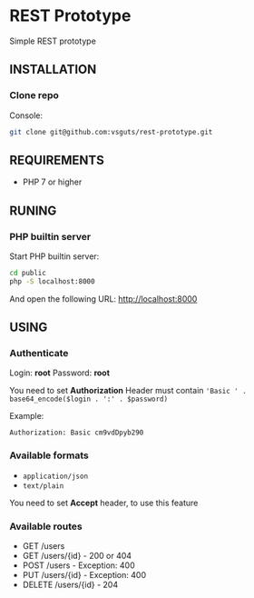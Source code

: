 REST Prototype
==============

Simple REST prototype

INSTALLATION
------------

### Clone repo

Console:

```bash
git clone git@github.com:vsguts/rest-prototype.git
```

REQUIREMENTS
------------

- PHP 7 or higher

RUNING
------

### PHP builtin server

Start PHP builtin server:

```bash
cd public
php -S localhost:8000
```

And open the following URL: [http://localhost:8000](http://localhost:8000)

USING
-----

### Authenticate

Login: **root**
Password: **root**

You need to set **Authorization**
Header must contain `'Basic ' . base64_encode($login . ':' . $password)`

Example: 
```
Authorization: Basic cm9vdDpyb290
```

### Available formats

- `application/json`
- `text/plain`

You need to set **Accept** header, to use this feature

### Available routes

- GET /users
- GET /users/{id} - 200 or 404
- POST /users - Exception: 400
- PUT /users/{id} - Exception: 400
- DELETE /users/{id} - 204

